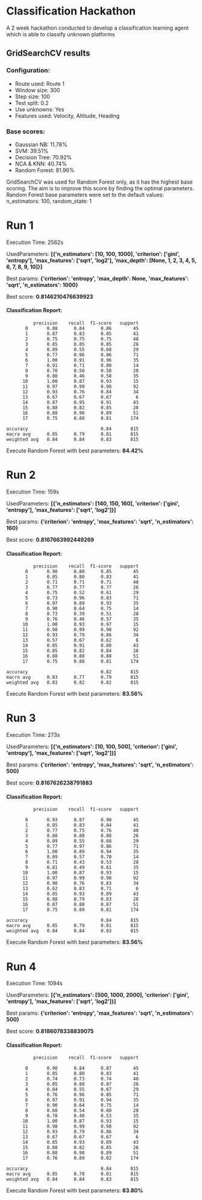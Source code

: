 # Classification Hackathon
A 2 week hackathon conducted to develop a classification learning agent which is able to classify unknown platforms

## GridSearchCV results

### Configuration:
* Route used: Route 1
* Window size: 300
* Step size: 100
* Test split: 0.2
* Use unknowns: Yes
* Features used: Velocity, Altitude, Heading

### Base scores:
* Gaussian NB: 11.78%
* SVM: 39.51%
* Decision Tree: 70.92%
* NCA & KNN: 40.74%
* Random Forest: 81.96%

GridSearchCV was used for Random Forest only, as it has the highest base scoring. The aim is to improve this score by finding the optimal parameters.
Random Forest base parameters were set to the default values: n_estimators: 100, random_state: 1

# Run 1
Execution Time: 2562s

UsedParameters: **[{'n_estimators': [10, 100, 1000], 'criterion': ['gini', 'entropy'], 'max_features': ['sqrt', 'log2'], 'max_depth': [None, 1, 2, 3, 4, 5, 6, 7, 8, 9, 10]}]**

Best params: **{'criterion': 'entropy', 'max_depth': None, 'max_features': 'sqrt', 'n_estimators': 1000}**

Best score: **0.8146210476639923**

#### Classification Report:
              precision    recall  f1-score   support
           0       0.88      0.84      0.86        45
           1       0.87      0.83      0.85        41
           2       0.75      0.75      0.75        48
           3       0.85      0.85      0.85        26
           4       0.89      0.55      0.68        29
           5       0.77      0.96      0.86        71
           6       1.00      0.91      0.96        35
           7       0.91      0.71      0.80        14
           8       0.70      0.50      0.58        28
           9       0.80      0.46      0.58        35
          10       1.00      0.87      0.93        15
          11       0.97      0.99      0.98        92
          12       0.93      0.76      0.84        34
          13       0.67      0.67      0.67         6
          14       0.87      0.95      0.91        43
          15       0.88      0.82      0.85        28
          16       0.88      0.90      0.89        51
          17       0.75      0.88      0.81       174

    accuracy                           0.84       815
    macro avg      0.85      0.79      0.81       815
    weighted avg   0.84      0.84      0.83       815

Execute Random Forest with best parameters: **84.42%**

# Run 2
Execution Time: 159s

UsedParameters: **[{'n_estimators': [140, 150, 160], 'criterion': ['gini', 'entropy'], 'max_features': ['sqrt', 'log2']}]**

Best params: **{'criterion': 'entropy', 'max_features': 'sqrt', 'n_estimators': 160}**

Best score: **0.8167663992449269**

#### Classification Report:
              precision    recall  f1-score   support
           0       0.90      0.80      0.85        45
           1       0.85      0.80      0.83        41
           2       0.71      0.71      0.71        48
           3       0.77      0.77      0.77        26
           4       0.75      0.52      0.61        29
           5       0.73      0.96      0.83        71
           6       0.97      0.89      0.93        35
           7       0.90      0.64      0.75        14
           8       0.73      0.39      0.51        28
           9       0.76      0.46      0.57        35
          10       1.00      0.93      0.97        15
          11       0.98      0.99      0.98        92
          12       0.93      0.79      0.86        34
          13       0.57      0.67      0.62         6
          14       0.85      0.91      0.88        43
          15       0.85      0.82      0.84        28
          16       0.88      0.88      0.88        51
          17       0.75      0.88      0.81       174

    accuracy                           0.82       815
    macro avg      0.83      0.77      0.79       815
    weighted avg   0.83      0.82      0.82       815

Execute Random Forest with best parameters: **83.56%**

# Run 3
Execution Time: 273s

UsedParameters: **[{'n_estimators': [10, 100, 500], 'criterion': ['gini', 'entropy'], 'max_features': ['sqrt', 'log2']}]**

Best params: **{'criterion': 'entropy', 'max_features': 'sqrt', 'n_estimators': 500}**

Best score: **0.8167626238791883**

#### Classification Report:
              precision    recall  f1-score   support

           0       0.93      0.87      0.90        45
           1       0.85      0.83      0.84        41
           2       0.77      0.75      0.76        48
           3       0.88      0.88      0.88        26
           4       0.89      0.55      0.68        29
           5       0.77      0.97      0.86        71
           6       1.00      0.89      0.94        35
           7       0.89      0.57      0.70        14
           8       0.71      0.43      0.53        28
           9       0.81      0.49      0.61        35
          10       1.00      0.87      0.93        15
          11       0.97      0.99      0.98        92
          12       0.90      0.76      0.83        34
          13       0.62      0.83      0.71         6
          14       0.85      0.93      0.89        43
          15       0.88      0.79      0.83        28
          16       0.87      0.88      0.87        51
          17       0.75      0.89      0.81       174

    accuracy                           0.84       815
    macro avg      0.85      0.79      0.81       815
    weighted avg   0.84      0.84      0.83       815


Execute Random Forest with best parameters: **83.56%**

# Run 4
Execution Time: 1094s

UsedParameters: **[{'n_estimators': [500, 1000, 2000], 'criterion': ['gini', 'entropy'], 'max_features': ['sqrt', 'log2']}]**

Best params: **{'criterion': 'entropy', 'max_features': 'sqrt', 'n_estimators': 500}**

Best score: **0.8186078338839075**

#### Classification Report:
              precision    recall  f1-score   support

           0       0.90      0.84      0.87        45
           1       0.85      0.80      0.83        41
           2       0.74      0.73      0.74        48
           3       0.85      0.88      0.87        26
           4       0.84      0.55      0.67        29
           5       0.76      0.96      0.85        71
           6       0.97      0.91      0.94        35
           7       0.90      0.64      0.75        14
           8       0.68      0.54      0.60        28
           9       0.78      0.40      0.53        35
          10       1.00      0.87      0.93        15
          11       0.98      0.99      0.98        92
          12       0.93      0.79      0.86        34
          13       0.67      0.67      0.67         6
          14       0.85      0.93      0.89        43
          15       0.88      0.82      0.85        28
          16       0.88      0.90      0.89        51
          17       0.76      0.89      0.82       174

    accuracy                           0.84       815
    macro avg      0.85      0.78      0.81       815
    weighted avg   0.84      0.84      0.83       815


Execute Random Forest with best parameters: **83.80%**
